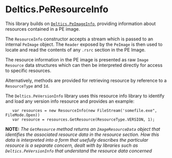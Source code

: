 # Deltics.PeResourceInfo

This library builds on [`Deltics.PeImageInfo`](https://), providing information about resources contained in a PE image.

The `ResourceInfo` constructor accepts a stream which is passed to an internal `PeImage` object.  The `Reader` exposed by the `PeImage` is then used to locate and read the contents of any `.rsrc` section in the PE Image.

The resource information in the PE image is presented as raw `Image Resource` data structures which can then be interpreted directly for access to specific resources.

Alternatively, methods are provided for retrieving resource by reference to a `ResourceType` and `Id`.

The `Deltics.PeVersionInfo` library uses this resource info library to identify and load any version info resource and provides an example:

```
   var resources = new ResourceInfo(new FileStream('somefile.exe", FileMode.Open))
   var resource = resources.GetResource(ResourceType.VERSION, 1);
```

**NOTE:** _The `GetResource` method returns an `ImageResourceData` object that identifies the associated resource data in the resource section.  How this data is interpreted into a form that usefully describes the particular resource is a separate concern, dealt with by libraries such as `Deltics.PeVersionInfo` that understand the resource data concerned_   